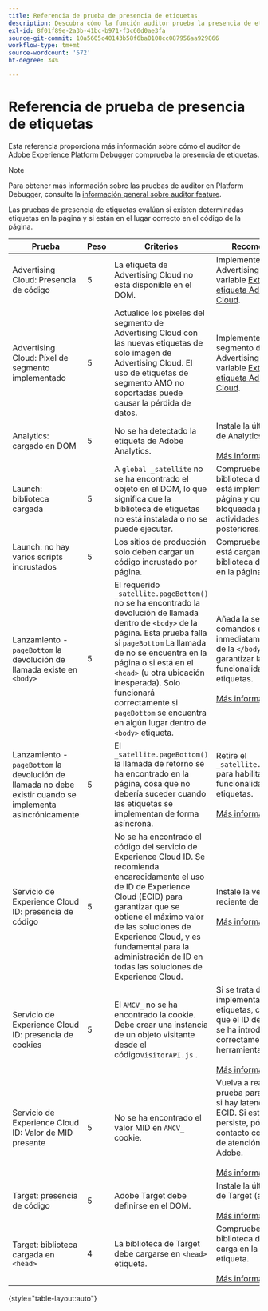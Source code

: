 ```yaml
---
title: Referencia de prueba de presencia de etiquetas
description: Descubra cómo la función auditor prueba la presencia de etiquetas en Adobe Experience Platform Debugger.
exl-id: 8f01f89e-2a3b-41bc-b971-f3c60d0ae3fa
source-git-commit: 10a5605c40143b58f6ba0108cc087956aa929866
workflow-type: tm+mt
source-wordcount: '572'
ht-degree: 34%

---
```


# Referencia de prueba de presencia de etiquetas

Esta referencia proporciona más información sobre cómo el auditor de Adobe Experience Platform Debugger comprueba la presencia de etiquetas.

>[!NOTE]
>
>Para obtener más información sobre las pruebas de auditor en Platform Debugger, consulte la [información general sobre auditor feature](./overview.md).

Las pruebas de presencia de etiquetas evalúan si existen determinadas etiquetas en la página y si están en el lugar correcto en el código de la página.

| Prueba | Peso | Criterios | Recomendación |
| --- | --- | --- | --- |
| Advertising Cloud: Presencia de código | 5 | La etiqueta de Advertising Cloud no está disponible en el DOM. | Implemente la etiqueta Advertising Cloud con la variable [Extensión de etiqueta Advertising Cloud](../../destinations/catalog/advertising/adobe-advertising-cloud.md). |
| Advertising Cloud: Píxel de segmento implementado | 5 | Actualice los píxeles del segmento de Advertising Cloud con las nuevas etiquetas de solo imagen de Advertising Cloud. El uso de etiquetas de segmento AMO no soportadas puede causar la pérdida de datos. | Implemente el píxel del segmento de Advertising Cloud con la variable [Extensión de etiqueta Advertising Cloud](../../destinations/catalog/advertising/adobe-advertising-cloud.md). |
| Analytics: cargado en DOM | 5 | No se ha detectado la etiqueta de Adobe Analytics. | Instale la última versión de Analytics. <br><br>[Más información](https://experienceleague.adobe.com/docs/analytics/implementation/home.html?lang=es) |
| Launch: biblioteca cargada | 5 | A `global _satellite` no se ha encontrado el objeto en el DOM, lo que significa que la biblioteca de etiquetas no está instalada o no se puede ejecutar. | Compruebe que la biblioteca de etiquetas está implementada en la página y que no está bloqueada por las actividades de script posteriores. |
| Launch: no hay varios scripts incrustados | 5 | Los sitios de producción solo deben cargar un código incrustado por página. | Compruebe que solo se está cargando la biblioteca de producción en la página. |
| Lanzamiento - `pageBottom` la devolución de llamada existe en `<body>` | 5 | El requerido `_satellite.pageBottom()` no se ha encontrado la devolución de llamada dentro de `<body>` de la página. Esta prueba falla si `pageBottom` La llamada de no se encuentra en la página o si está en el `<head>` (u otra ubicación inesperada). Solo funcionará correctamente si `pageBottom` se encuentra en algún lugar dentro de `<body>` etiqueta. | Añada la secuencia de comandos en línea inmediatamente antes de la `</body>` para garantizar la correcta funcionalidad de las etiquetas.<br><br>[Más información](../../tags/ui/client-side/asynchronous-deployment.md) |
| Lanzamiento - `pageBottom` la devolución de llamada no debe existir cuando se implementa asincrónicamente | 5 | El `_satellite.pageBottom()` la llamada de retorno se ha encontrado en la página, cosa que no debería suceder cuando las etiquetas se implementan de forma asíncrona. | Retire el `_satellite.pageBottom()` para habilitar la correcta funcionalidad de las etiquetas. <br><br>[Más información](../../tags/ui/client-side/asynchronous-deployment.md) |
| Servicio de Experience Cloud ID: presencia de código | 5 | No se ha encontrado el código del servicio de Experience Cloud ID. Se recomienda encarecidamente el uso de ID de Experience Cloud (ECID) para garantizar que se obtiene el máximo valor de las soluciones de Experience Cloud, y es fundamental para la administración de ID en todas las soluciones de Experience Cloud. | Instale la versión más reciente de ECID.<br><br>[Más información](https://experienceleague.adobe.com/docs/id-service/using/intro/overview.html?lang=es) |
| Servicio de Experience Cloud ID: presencia de cookies | 5 | El `AMCV_` no se ha encontrado la cookie. Debe crear una instancia de un objeto visitante desde el código`VisitorAPI.js` . | Si se trata de una implementación de etiquetas, compruebe que el ID de AdobeOrg se ha introducido correctamente en la herramienta ECID. <br><br>[Más información](https://experienceleague.adobe.com/docs/id-service/using/intro/cookies.html?lang=es) |
| Servicio de Experience Cloud ID: Valor de MID presente | 5 | No se ha encontrado el valor MID en `AMCV_` cookie. | Vuelva a realizar la prueba para comprobar si hay latencia de API de ECID. Si esta situación persiste, póngase en contacto con el Servicio de atención al cliente de Adobe. <br><br>[Más información](https://experienceleague.adobe.com/docs/id-service/using/intro/cookies.html?lang=es) |
| Target: presencia de código | 5 | Adobe Target debe definirse en el DOM. | Instale la última versión de Target (at.js). <br><br>[Más información](https://experienceleague.adobe.com/docs/target/using/implement-target/implementing-target.html) |
| Target: biblioteca cargada en `<head>` | 4 | La biblioteca de Target debe cargarse en `<head>` etiqueta. | Compruebe que la biblioteca de Target se carga en la `<head>` etiqueta. <br><br>[Más información](https://experienceleague.adobe.com/docs/target/using/implement-target/implementing-target.html) |

{style="table-layout:auto"}
